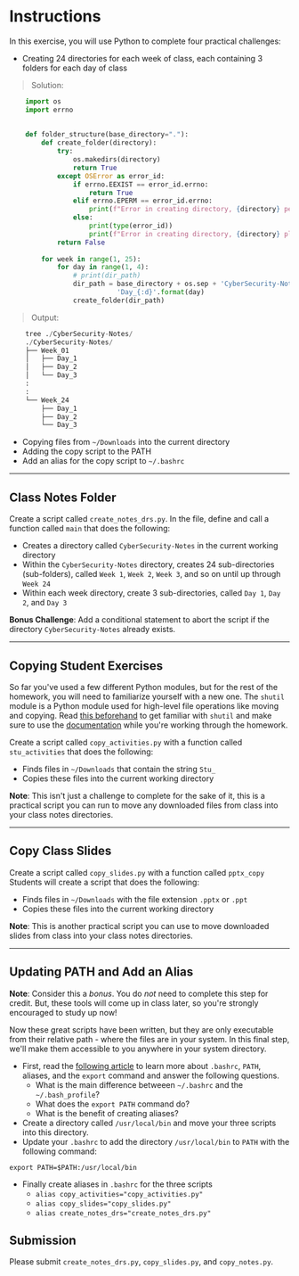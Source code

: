 # Instructions

In this exercise, you will use Python to complete four practical challenges:
* Creating 24 directories for each week of class, each containing 3 folders for each day of class
> Solution:
```python
    import os
    import errno
    
    
    def folder_structure(base_directory="."):
        def create_folder(directory):
            try:
                os.makedirs(directory)
                return True
            except OSError as error_id:
                if errno.EEXIST == error_id.errno:
                    return True
                elif errno.EPERM == error_id.errno:
                    print(f"Error in creating directory, {directory} permission denied !!! ")
                else:
                    print(type(error_id))
                    print(f"Error in creating directory, {directory} please verify !!! ")
            return False
    
        for week in range(1, 25):
            for day in range(1, 4):
                # print(dir_path)
                dir_path = base_directory + os.sep + 'CyberSecurity-Notes' + os.sep + 'Week_{:02d}'.format(week) + os.sep + \
                           'Day_{:d}'.format(day)
                create_folder(dir_path)

```
> Output:
```python
    tree ./CyberSecurity-Notes/
    ./CyberSecurity-Notes/
    ├── Week_01
    │   ├── Day_1
    │   ├── Day_2
    │   └── Day_3
    :
    :
    └── Week_24
        ├── Day_1
        ├── Day_2
        └── Day_3
```

* Copying files from `~/Downloads` into the current directory
* Adding the copy script to the PATH
* Add an alias for the copy script to `~/.bashrc`

---

## Class Notes Folder

Create a script called `create_notes_drs.py`. In the file, define and call a function called `main` that does the following:

* Creates a directory called `CyberSecurity-Notes` in the current working directory
* Within the `CyberSecurity-Notes` directory, creates 24 sub-directories (sub-folders), called `Week 1`, `Week 2`, `Week 3`, and so on until up through `Week 24`
* Within each week directory, create 3 sub-directories, called `Day 1`, `Day 2`, and `Day 3`

**Bonus Challenge**: Add a conditional statement to abort the script if the directory `CyberSecurity-Notes` already exists.

---

## Copying Student Exercises

So far you've used a few different Python modules, but for the rest of the homework, you will need to familiarize yourself with a new one. The `shutil` module is a Python module used for high-level file operations like moving and copying. Read [this beforehand](https://www.journaldev.com/20536/python-shutil-module) to get familiar with `shutil` and make sure to use the [documentation](https://docs.python.org/3.5/library/shutil.html#module-shutil) while you're working through the homework. 

Create a script called `copy_activities.py` with a function called `stu_activities` that does the following:

* Finds files in `~/Downloads` that contain the string `Stu_`
* Copies these files into the current working directory

**Note**: This isn't just a challenge to complete for the sake of it, this is a practical script you can run to move any downloaded files from class into your class notes directories.

---

## Copy Class Slides

Create a script called `copy_slides.py` with a function called `pptx_copy`
Students will create a script that does the following:

* Finds files in `~/Downloads` with the file extension `.pptx` or `.ppt`
* Copies these files into the current working directory

**Note**: This is another practical script you can use to move downloaded slides from class into your class notes directories.

---

## Updating PATH and Add an Alias

**Note**: Consider this a _bonus_. You do _not_ need to complete this step for credit. But, these tools will come up in class later, so you're strongly encouraged to study up now!

Now these great scripts have been written, but they are only executable from their relative path - where the files are in your system. In this final step, we'll make them accessible to you anywhere in your system directory.

* First, read the [following article](http://linuxcommand.org/lc3_wss0020.php) to learn more about `.bashrc`, `PATH`, aliases, and the `export` command and answer the following questions.
    * What is the main difference betweeen `~/.bashrc` and the `~/.bash_profile`?
    * What does the `export PATH` command do?
    * What is the benefit of creating aliases?
* Create a directory called `/usr/local/bin` and move your three scripts into this directory.
* Update your `.bashrc` to add the directory `/usr/local/bin` to `PATH` with the following command:

```
export PATH=$PATH:/usr/local/bin
```

* Finally create aliases in `.bashrc` for the three scripts
    * `alias copy_activities="copy_activities.py"`
    * `alias copy_slides="copy_slides.py"`
    * `alias create_notes_drs="create_notes_drs.py"`

## Submission
Please submit `create_notes_drs.py`, `copy_slides.py`, and `copy_notes.py`.

